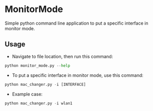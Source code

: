 # MonitorMode

<p>Simple python command line application to put a specific interface in monitor mode.</p>

## Usage

- Navigate to file location, then run this command:

```python
python monitor_mode.py --help
```

- To put a specific interface in monitor mode, use this command:

```python
python mac_changer.py -i [INTERFACE]
```

- Example case:

```python
python mac_changer.py -i wlan1
```
